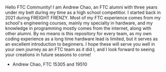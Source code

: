 Hello FTC Community! I am Andrew Chao, an FTC alumni with three years under my belt during my time as a high school competitior. I started back in 2021 during FREIGHT FRENZY.
Most of my FTC experience comes from my school's engineering courses, mainly my specialty in hardware, and my knowledge in programming mostly comes from the internet, along with other alumni.
By no means is this repository for every team, as my own coding experience as a long time hardware lead is limited, but it serves as an excellent introduction to beginners.
I hope these will serve you well in your own journey as an FTC team as it did I, and I look forward to seeing your creations in future seasons to come!


- Andrew Chao, FTC 15305 and 19510
